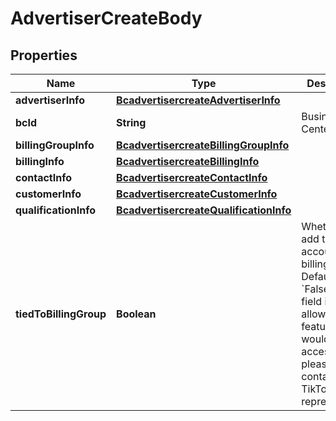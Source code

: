 # AdvertiserCreateBody

## Properties
Name | Type | Description | Notes
------------ | ------------- | ------------- | -------------
**advertiserInfo** | [**BcadvertisercreateAdvertiserInfo**](BcadvertisercreateAdvertiserInfo.md) |  |[required]  
**bcId** | **String** | Business Center ID |[required]  
**billingGroupInfo** | [**BcadvertisercreateBillingGroupInfo**](BcadvertisercreateBillingGroupInfo.md) |  |  [optional]
**billingInfo** | [**BcadvertisercreateBillingInfo**](BcadvertisercreateBillingInfo.md) |  |  [optional]
**contactInfo** | [**BcadvertisercreateContactInfo**](BcadvertisercreateContactInfo.md) |  |  [optional]
**customerInfo** | [**BcadvertisercreateCustomerInfo**](BcadvertisercreateCustomerInfo.md) |  |[required]  
**qualificationInfo** | [**BcadvertisercreateQualificationInfo**](BcadvertisercreateQualificationInfo.md) |  |  [optional]
**tiedToBillingGroup** | **Boolean** | Whether to add the ad account to a billing group. Default value: &#x60;False&#x60;. This field is an allowlist-only feature. If you would like to access it, please contact your TikTok representative |  [optional]
